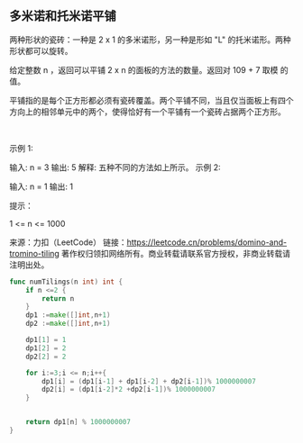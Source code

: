 ##  多米诺和托米诺平铺
两种形状的瓷砖：一种是 2 x 1 的多米诺形，另一种是形如 "L" 的托米诺形。两种形状都可以旋转。



给定整数 n ，返回可以平铺 2 x n 的面板的方法的数量。返回对 109 + 7 取模 的值。

平铺指的是每个正方形都必须有瓷砖覆盖。两个平铺不同，当且仅当面板上有四个方向上的相邻单元中的两个，使得恰好有一个平铺有一个瓷砖占据两个正方形。

 

示例 1:



输入: n = 3
输出: 5
解释: 五种不同的方法如上所示。
示例 2:

输入: n = 1
输出: 1
 

提示：

1 <= n <= 1000

来源：力扣（LeetCode）
链接：https://leetcode.cn/problems/domino-and-tromino-tiling
著作权归领扣网络所有。商业转载请联系官方授权，非商业转载请注明出处。
```go
func numTilings(n int) int {
    if n <=2 {
        return n
    }
    dp1 :=make([]int,n+1)
    dp2 :=make([]int,n+1)

    dp1[1] = 1
    dp1[2] = 2
    dp2[2] = 2

    for i:=3;i <= n;i++{ 
        dp1[i] = (dp1[i-1] + dp1[i-2] + dp2[i-1])% 1000000007
        dp2[i] = (dp1[i-2]*2 +dp2[i-1])% 1000000007
    }


    return dp1[n] % 1000000007
}   

```
